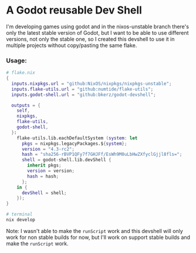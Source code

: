 # A Godot reusable Dev Shell
I'm developing games using godot and in the nixos-unstable branch there's only the latest stable version of Godot, but I want to be able to use different versions, not only the stable one, so I created this devshell to use it in multiple projects without copy/pasting the same flake.
### Usage:
```nix
# flake.nix
{
  inputs.nixpkgs.url = "github:NixOS/nixpkgs/nixpkgs-unstable";
  inputs.flake-utils.url = "github:numtide/flake-utils";
  inputs.godot-shell.url = "github:bkerz/godot-devshell";

  outputs = {
    self,
    nixpkgs,
    flake-utils,
    godot-shell,
  }:
    flake-utils.lib.eachDefaultSystem (system: let
      pkgs = nixpkgs.legacyPackages.${system};
      version = "4.3-rc2";
      hash = "sha256-rBVP1QFy7f7GHJFf/EsWh9M0uLbHwZXfyclGjjl8fls=";
      shell = godot-shell.lib.devShell {
        inherit pkgs;
        version = version;
        hash = hash;
      };
    in {
      devShell = shell;
    });
}

# terminal
nix develop
```

Note: I wasn't able to make the `runScript` work and this devshell will only work for non stable builds for now, but I'll work on support stable builds and make the `runScript` work.
